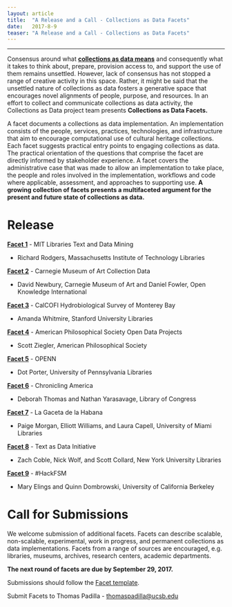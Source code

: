```yaml
---
layout: article
title:  "A Release and a Call - Collections as Data Facets"
date:   2017-8-9 
teaser: "A Release and a Call - Collections as Data Facets"
---
```

---

Consensus around what [**collections as data means**](https://collectionsasdata.github.io/statement/) and consequently what it takes to think about, prepare, provision access to, and support the use of them remains unsettled. However, lack of consensus has not stopped a range of creative activity in this space. Rather, it might be said that the unsettled nature of collections as data fosters a generative space that encourages novel alignments of people, purpose, and resources. In an effort to collect and communicate collections as data activity, the Collections as Data project team presents **Collections as Data Facets.**

A facet documents a collections as data implementation. An implementation consists of the people, services, practices, technologies, and infrastructure that aim to encourage computational use of cultural heritage collections. Each facet suggests practical entry points to engaging collections as data. The practical orientation of the questions that comprise the facet are directly informed by stakeholder experience. A facet covers the administrative case that was made to allow an implementation to take place, the people and roles involved in the implementation, workflows and code where applicable, assessment, and approaches to supporting use. **A growing collection of facets presents a multifaceted argument for the present and future state of collections as data.** 

# Release

[**Facet 1**](https://collectionsasdata.github.io/facet1/) - MIT Libraries Text and Data Mining
* Richard Rodgers, Massachusetts Institute of Technology Libraries 

[**Facet 2**](https://collectionsasdata.github.io/facet2/) - Carnegie Museum of Art Collection Data
* David Newbury, Carnegie Museum of Art and Daniel Fowler, Open Knowledge International

[**Facet 3**](https://collectionsasdata.github.io/facet3/) - CalCOFI Hydrobiological Survey of Monterey Bay
* Amanda Whitmire, Stanford University Libraries 

[**Facet 4**](https://collectionsasdata.github.io/facet4/) - American Philosophical Society Open Data Projects
* Scott Ziegler, American Philosophical Society 

[**Facet 5**](https://collectionsasdata.github.io/facet5/) - OPENN
* Dot Porter, University of Pennsylvania Libraries

[**Facet 6**](https://collectionsasdata.github.io/facet6/) - Chronicling America
* Deborah Thomas and Nathan Yarasavage, Library of Congress

[**Facet 7**](https://collectionsasdata.github.io/facet7/) - La Gaceta de la Habana
* Paige Morgan, Elliott Williams, and Laura Capell, University of Miami Libraries

[**Facet 8**](https://collectionsasdata.github.io/facet8/) - Text as Data Initiative
* Zach Coble, Nick Wolf, and Scott Collard, New York University Libraries

[**Facet 9**](https://collectionsasdata.github.io/facet9/) - #HackFSM
* Mary Elings and Quinn Dombrowski, University of California Berkeley

# Call for Submissions

We welcome submission of additional facets. Facets can describe scalable, non-scalable, experimental, work in progress, and permanent collections as data implementations. Facets from a range of sources are encouraged, e.g. libraries, museums, archives, research centers, academic departments. 

**The next round of facets are due by September 29, 2017.** 

Submissions should follow the [Facet template](https://docs.google.com/document/d/1_i4DEggmZDzZ_JXIIZdwF7M4bMjR36W9Vk2pjZtCho0/edit). 

Submit Facets to Thomas Padilla - thomaspadilla@ucsb.edu
